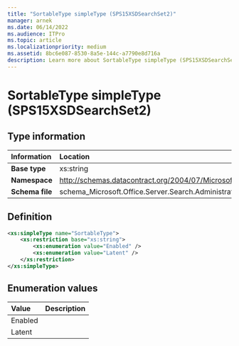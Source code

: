 ```yaml
---
title: "SortableType simpleType (SPS15XSDSearchSet2)"
manager: arnek
ms.date: 06/14/2022
ms.audience: ITPro
ms.topic: article
ms.localizationpriority: medium
ms.assetid: 8bc6e087-8530-8a5e-144c-a7790e8d716a
description: Learn more about SortableType simpleType (SPS15XSDSearchSet2).
---
```


# SortableType simpleType (SPS15XSDSearchSet2)



## Type information

|Information|Location|
|:-----|:-----|
|**Base type**  |xs:string  |
|**Namespace** |http://schemas.datacontract.org/2004/07/Microsoft.Office.Server.Search.Administration   |
|**Schema file**  |schema_Microsoft.Office.Server.Search.Administration.xsd  |

## Definition

```XML
<xs:simpleType name="SortableType">
    <xs:restriction base="xs:string">
        <xs:enumeration value="Enabled" />
        <xs:enumeration value="Latent" />
    </xs:restriction>
</xs:simpleType>

```

## Enumeration values

|**Value**|**Description**|
|:-----|:-----|
|Enabled  <br/> ||
|Latent  <br/> ||
